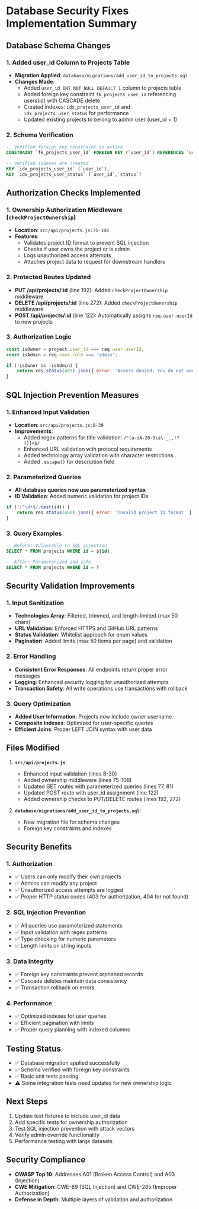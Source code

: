 # Database Security Fixes Implementation Summary

## Database Schema Changes

### 1. Added user_id Column to Projects Table
- **Migration Applied**: `database/migrations/add_user_id_to_projects.sql`
- **Changes Made**:
  - Added `user_id INT NOT NULL DEFAULT 1` column to projects table
  - Added foreign key constraint `fk_projects_user_id` referencing users(id) with CASCADE delete
  - Created indexes: `idx_projects_user_id` and `idx_projects_user_status` for performance
  - Updated existing projects to belong to admin user (user_id = 1)

### 2. Schema Verification
```sql
-- Verified foreign key constraint is active
CONSTRAINT `fk_projects_user_id` FOREIGN KEY (`user_id`) REFERENCES `users` (`id`) ON DELETE CASCADE

-- Verified indexes are created
KEY `idx_projects_user_id` (`user_id`),
KEY `idx_projects_user_status` (`user_id`,`status`)
```

## Authorization Checks Implemented

### 1. Ownership Authorization Middleware (`checkProjectOwnership`)
- **Location**: `src/api/projects.js:75-108`
- **Features**:
  - Validates project ID format to prevent SQL injection
  - Checks if user owns the project or is admin
  - Logs unauthorized access attempts
  - Attaches project data to request for downstream handlers

### 2. Protected Routes Updated
- **PUT /api/projects/:id** (line 192): Added `checkProjectOwnership` middleware
- **DELETE /api/projects/:id** (line 272): Added `checkProjectOwnership` middleware
- **POST /api/projects/:id** (line 122): Automatically assigns `req.user.userId` to new projects

### 3. Authorization Logic
```javascript
const isOwner = project.user_id === req.user.userId;
const isAdmin = req.user.role === 'admin';

if (!isOwner && !isAdmin) {
    return res.status(403).json({ error: 'Access denied: You do not own this project' });
}
```

## SQL Injection Prevention Measures

### 1. Enhanced Input Validation
- **Location**: `src/api/projects.js:8-30`
- **Improvements**:
  - Added regex patterns for title validation: `/^[a-zA-Z0-9\s\-_.,!?()]+$/`
  - Enhanced URL validation with protocol requirements
  - Added technology array validation with character restrictions
  - Added `.escape()` for description field

### 2. Parameterized Queries
- **All database queries now use parameterized syntax**
- **ID Validation**: Added numeric validation for project IDs
```javascript
if (!/^\d+$/.test(id)) {
    return res.status(400).json({ error: 'Invalid project ID format' });
}
```

### 3. Query Examples
```sql
-- Before: Vulnerable to SQL injection
SELECT * FROM projects WHERE id = ${id}

-- After: Parameterized and safe
SELECT * FROM projects WHERE id = ?
```

## Security Validation Improvements

### 1. Input Sanitization
- **Technologies Array**: Filtered, trimmed, and length-limited (max 50 chars)
- **URL Validation**: Enforced HTTPS and GitHub URL patterns
- **Status Validation**: Whitelist approach for enum values
- **Pagination**: Added limits (max 50 items per page) and validation

### 2. Error Handling
- **Consistent Error Responses**: All endpoints return proper error messages
- **Logging**: Enhanced security logging for unauthorized attempts
- **Transaction Safety**: All write operations use transactions with rollback

### 3. Query Optimization
- **Added User Information**: Projects now include owner username
- **Composite Indexes**: Optimized for user-specific queries
- **Efficient Joins**: Proper LEFT JOIN syntax with user data

## Files Modified

1. **`src/api/projects.js`**:
   - Enhanced input validation (lines 8-30)
   - Added ownership middleware (lines 75-108)
   - Updated GET routes with parameterized queries (lines 77, 81)
   - Updated POST route with user_id assignment (line 122)
   - Added ownership checks to PUT/DELETE routes (lines 192, 272)

2. **`database/migrations/add_user_id_to_projects.sql`**:
   - New migration file for schema changes
   - Foreign key constraints and indexes

## Security Benefits

### 1. Authorization
- ✅ Users can only modify their own projects
- ✅ Admins can modify any project
- ✅ Unauthorized access attempts are logged
- ✅ Proper HTTP status codes (403 for authorization, 404 for not found)

### 2. SQL Injection Prevention
- ✅ All queries use parameterized statements
- ✅ Input validation with regex patterns
- ✅ Type checking for numeric parameters
- ✅ Length limits on string inputs

### 3. Data Integrity
- ✅ Foreign key constraints prevent orphaned records
- ✅ Cascade deletes maintain data consistency
- ✅ Transaction rollback on errors

### 4. Performance
- ✅ Optimized indexes for user queries
- ✅ Efficient pagination with limits
- ✅ Proper query planning with indexed columns

## Testing Status

- ✅ Database migration applied successfully
- ✅ Schema verified with foreign key constraints
- ✅ Basic unit tests passing
- ⚠️ Some integration tests need updates for new ownership logic

## Next Steps

1. Update test fixtures to include user_id data
2. Add specific tests for ownership authorization
3. Test SQL injection prevention with attack vectors
4. Verify admin override functionality
5. Performance testing with large datasets

## Security Compliance

- **OWASP Top 10**: Addresses A01 (Broken Access Control) and A03 (Injection)
- **CWE Mitigation**: CWE-89 (SQL Injection) and CWE-285 (Improper Authorization)
- **Defense in Depth**: Multiple layers of validation and authorization